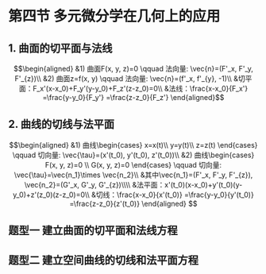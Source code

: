 # 第四节 多元微分学在几何上的应用

## 1. 曲面的切平面与法线
$$\begin{aligned} 
&1) 曲面F(x, y, z)=0 \qquad 法向量: \vec{n}=(F'_x, F'_y, F'_{z})\\
&2) 曲面z=f(x, y) \qquad 法向量: \vec{n}=(f'_x, f'_{y}, -1)\\
&切平面：F_x'(x-x_0)+F_y'(y-y_0)+F_z'(z-z_0)=0\\
&法线：\frac{x-x_0}{F_x'} =\frac{y-y_0}{F_y'} =\frac{z-z_0}{F_z'}
\end{aligned}$$

## 2. 曲线的切线与法平面
$$\begin{aligned} 
&1) 曲线\begin{cases}
x=x(t)\\
y=y(t)\\
z=z(t)
\end{cases} \qquad 切向量: \vec{\tau}=(x'(t_0), y'(t_0), z'(t_0))\\
&2) 曲线\begin{cases}
F(x, y, z)=0 \\
G(x, y, z)=0
\end{cases} \qquad 切向量: \vec{\tau}=\vec{n_1}\times \vec{n_2}\\
&其中\vec{n_1}=(F'_x, F'_y, F'_{z}), \vec{n_2}=(G'_x, G'_y, G'_{z})\\\\
&法平面：x'(t_0)(x-x_0)+y'(t_0)(y-y_0)+z'(z_0)(z-z_0)=0\\
&切线：\frac{x-x_0}{x'(t_0)} =\frac{y-y_0}{y'(t_0)} =\frac{z-z_0}{z'(t_0)}
\end{aligned} $$

## 题型一 建立曲面的切平面和法线方程

## 题型二 建立空间曲线的切线和法平面方程
